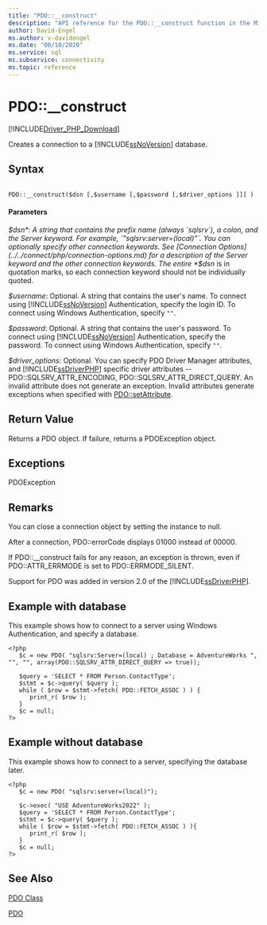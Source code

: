 ```yaml
---
title: "PDO::__construct"
description: "API reference for the PDO::__construct function in the Microsoft PDO_SQLSRV Driver for PHP for SQL Server."
author: David-Engel
ms.author: v-davidengel
ms.date: "08/10/2020"
ms.service: sql
ms.subservice: connectivity
ms.topic: reference
---
```

# PDO::__construct
[!INCLUDE[Driver_PHP_Download](../../includes/driver_php_download.md)]

Creates a connection to a [!INCLUDE[ssNoVersion](../../includes/ssnoversion-md.md)] database.  
  
## Syntax  
  
```  
  
PDO::__construct($dsn [,$username [,$password [,$driver_options ]]] )  
```  
  
#### Parameters  
*$dsn*: A string that contains the prefix name (always `sqlsrv`), a colon, and the Server keyword. For example, `"sqlsrv:server=(local)"`. You can optionally specify other connection keywords. See [Connection Options](../../connect/php/connection-options.md) for a description of the Server keyword and the other connection keywords. The entire *$dsn* is in quotation marks, so each connection keyword should not be individually quoted.  
  
*$username*: Optional. A string that contains the user's name. To connect using [!INCLUDE[ssNoVersion](../../includes/ssnoversion-md.md)] Authentication, specify the login ID. To connect using Windows Authentication, specify `""`.  
  
*$password*: Optional. A string that contains the user's password. To connect using [!INCLUDE[ssNoVersion](../../includes/ssnoversion-md.md)] Authentication, specify the password. To connect using Windows Authentication, specify `""`.  
  
*$driver_options*: Optional. You can specify PDO Driver Manager attributes, and [!INCLUDE[ssDriverPHP](../../includes/ssdriverphp_md.md)] specific driver attributes -- PDO::SQLSRV_ATTR_ENCODING, PDO::SQLSRV_ATTR_DIRECT_QUERY. An invalid attribute does not generate an exception. Invalid attributes generate exceptions when specified with [PDO::setAttribute](../../connect/php/pdo-setattribute.md).  
  
## Return Value  
Returns a PDO object. If failure, returns a PDOException object.  
  
## Exceptions  
PDOException  
  
## Remarks  
You can close a connection object by setting the instance to null.  
  
After a connection, PDO::errorCode displays 01000 instead of 00000.  
  
If PDO::__construct fails for any reason, an exception is thrown, even if PDO::ATTR_ERRMODE is set to PDO::ERRMODE_SILENT.  
  
Support for PDO was added in version 2.0 of the [!INCLUDE[ssDriverPHP](../../includes/ssdriverphp_md.md)].  
  
## Example with database  
This example shows how to connect to a server using Windows Authentication, and specify a database.  
  
```  
<?php  
   $c = new PDO( "sqlsrv:Server=(local) ; Database = AdventureWorks ", "", "", array(PDO::SQLSRV_ATTR_DIRECT_QUERY => true));   
  
   $query = 'SELECT * FROM Person.ContactType';   
   $stmt = $c->query( $query );   
   while ( $row = $stmt->fetch( PDO::FETCH_ASSOC ) ) {   
      print_r( $row );   
   }  
   $c = null;   
?>  
```  
  
## Example without database  
This example shows how to connect to a server, specifying the database later.  
  
```  
<?php  
   $c = new PDO( "sqlsrv:server=(local)");  
  
   $c->exec( "USE AdventureWorks2022" );  
   $query = 'SELECT * FROM Person.ContactType';  
   $stmt = $c->query( $query );  
   while ( $row = $stmt->fetch( PDO::FETCH_ASSOC ) ){  
      print_r( $row );  
   }  
   $c = null;  
?>  
```  
  
## See Also  
[PDO Class](../../connect/php/pdo-class.md)

[PDO](https://php.net/manual/book.pdo.php)  
  
